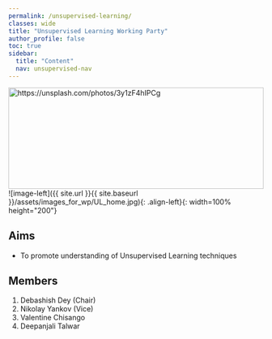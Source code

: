 ```yaml
---
permalink: /unsupervised-learning/
classes: wide
title: "Unsupervised Learning Working Party"
author_profile: false
toc: true
sidebar:
  title: "Content"
  nav: unsupervised-nav
---
```


<img src="/assets/images_for_wp/UL_home.jpg" alt="https://unsplash.com/photos/3y1zF4hIPCg" width=100% height="200">
![image-left]({{ site.url }}{{ site.baseurl }}/assets/images_for_wp/UL_home.jpg){: .align-left}{: width=100% height="200"}

## Aims
- To promote understanding of Unsupervised Learning techniques


## Members

1.  Debashish Dey (Chair) 
2.  Nikolay Yankov (Vice)
3.  Valentine Chisango
4.  Deepanjali Talwar 
